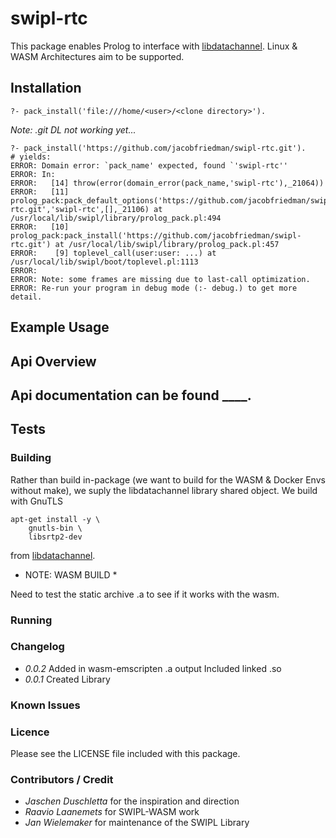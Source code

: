 # swipl-rtc

This package enables Prolog to interface with [libdatachannel](https://github.com/paullouisageneau/libdatachannel). Linux & WASM Architectures aim to be supported.

## Installation

```
?- pack_install('file:///home/<user>/<clone directory>').
```

*Note: .git DL not working yet...*
```
?- pack_install('https://github.com/jacobfriedman/swipl-rtc.git').
# yields:
ERROR: Domain error: `pack_name' expected, found `'swipl-rtc''
ERROR: In:
ERROR:   [14] throw(error(domain_error(pack_name,'swipl-rtc'),_21064))
ERROR:   [11] prolog_pack:pack_default_options('https://github.com/jacobfriedman/swipl-rtc.git','swipl-rtc',[],_21106) at /usr/local/lib/swipl/library/prolog_pack.pl:494
ERROR:   [10] prolog_pack:pack_install('https://github.com/jacobfriedman/swipl-rtc.git') at /usr/local/lib/swipl/library/prolog_pack.pl:457
ERROR:    [9] toplevel_call(user:user: ...) at /usr/local/lib/swipl/boot/toplevel.pl:1113
ERROR: 
ERROR: Note: some frames are missing due to last-call optimization.
ERROR: Re-run your program in debug mode (:- debug.) to get more detail.
```
## Example Usage
## Api Overview
Api documentation can be found ____.
---

## Tests
### Building 
Rather than build in-package (we want to build for the WASM & Docker Envs without make), 
we suply the libdatachannel library shared object. We build with GnuTLS

```
apt-get install -y \
	gnutls-bin \
	libsrtp2-dev 
```
from [libdatachannel](https://github.com/paullouisageneau/libdatachannel).

* NOTE: WASM BUILD *

Need to test the static archive .a to see if it works with the wasm.


### Running
### Changelog
- *0.0.2*
	Added in wasm-emscripten .a output
	Included linked .so
- *0.0.1*
	Created Library

### Known Issues
### Licence 

Please see the LICENSE file included with this package.

### Contributors / Credit

- *Jaschen Duschletta* for the inspiration and direction
- *Raavio Laanemets* for SWIPL-WASM work
- *Jan Wielemaker* for maintenance of the SWIPL Library

